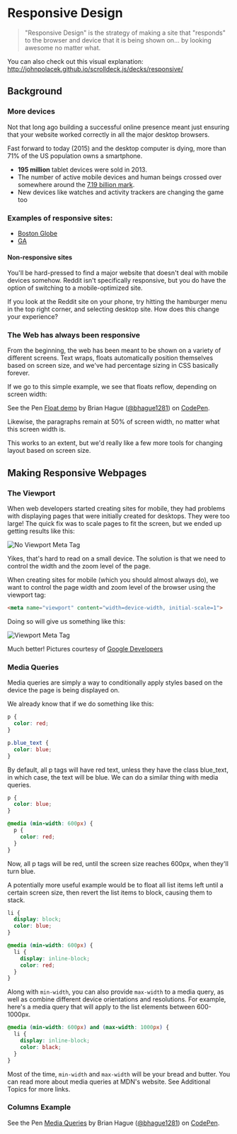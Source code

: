 # Responsive Design

> "Responsive Design" is the strategy of making a site that "responds" to the browser and device that it is being shown on... by looking awesome no matter what.

You can also check out this visual explanation:
http://johnpolacek.github.io/scrolldeck.js/decks/responsive/

## Background

### More devices

Not that long ago building a successful online presence meant just ensuring
that your website worked correctly in all the major desktop browsers. 

Fast forward to today (2015) and the desktop computer is dying, more than 71%
of the US population owns a smartphone.

* **195 million** tablet devices were sold in 2013.
* The number of active mobile devices and human beings crossed over somewhere around the [7.19 billion mark](http://www.independent.co.uk/life-style/gadgets-and-tech/news/there-are-officially-more-mobile-devices-than-people-in-the-world-9780518.html).
* New devices like watches and activity trackers are changing the game too

### Examples of responsive sites:

- [Boston Globe](http://www.bostonglobe.com/)  
- [GA](https://generalassemb.ly/)

#### Non-responsive sites

You'll be hard-pressed to find a major website that doesn't deal with mobile
devices somehow. Reddit isn't specifically responsive, but you do have the
option of switching to a mobile-optimized site.

If you look at the Reddit site on your phone, try hitting the hamburger menu in
the top right corner, and selecting desktop site. How does this change your
experience?

### The Web has always been responsive

From the beginning, the web has been meant to be shown on a variety of
different screens. Text wraps, floats automatically position themselves based
on screen size, and we've had percentage sizing in CSS basically forever.

If we go to this simple example, we see that floats reflow, depending on screen
width:

<p data-height="400" data-theme-id="0" data-slug-hash="ZOYWQJ" data-default-tab="html,result" data-user="bhague1281" data-embed-version="2" class="codepen">See the Pen <a href="http://codepen.io/bhague1281/pen/ZOYWQJ/">Float demo</a> by Brian Hague (<a href="http://codepen.io/bhague1281">@bhague1281</a>) on <a href="http://codepen.io">CodePen</a>.</p>
<script async src="//assets.codepen.io/assets/embed/ei.js"></script>

Likewise, the paragraphs remain at 50% of screen width, no matter what this screen width is.

This works to an extent, but we'd really like a few more tools for changing
layout based on screen size.

## Making Responsive Webpages

### The Viewport

When web developers started creating sites for mobile, they had problems with
displaying pages that were initially created for desktops. They were too large!
The quick fix was to scale pages to fit the screen, but we ended up getting
results like this:

![No Viewport Meta Tag](https://developers.google.com/speed/docs/insights/images/viewport/iphone_no_viewport.jpg)

Yikes, that's hard to read on a small device. The solution is that we need to
control the width and the zoom level of the page.

When creating sites for mobile (which you should almost always do), we want to
control the page width and zoom level of the browser using the viewport tag:

```html
<meta name="viewport" content="width=device-width, initial-scale=1">
```

Doing so will give us something like this:

![Viewport Meta Tag](https://developers.google.com/speed/docs/insights/images/viewport/iphone_viewport.jpg)

Much better! Pictures courtesy of [Google Developers](https://developers.google.com)

### Media Queries

Media queries are simply a way to conditionally apply styles based on the
device the page is being displayed on.

We already know that if we do something like this:

```css
p {
  color: red;
}

p.blue_text {
  color: blue;
}
```

By default, all p tags will have red text, unless they have the class
blue_text, in which case, the text will be blue. We can do a similar thing with
media queries.

```css
p {
  color: blue;
}

@media (min-width: 600px) {
  p {
    color: red;
  }
}
```

Now, all p tags will be red, until the screen size reaches 600px, when they'll turn blue.

A potentially more useful example would be to float all list items left until a
certain screen size, then revert the list items to block, causing them to
stack.

```css
li {
  display: block;
  color: blue;
}

@media (min-width: 600px) {
  li {
    display: inline-block;
    color: red;
  }
}
```

Along with `min-width`, you can also provide `max-width` to a media query, as
well as combine different device orientations and resolutions. For example,
here's a media query that will apply to the list elements between 600-1000px.

```css
@media (min-width: 600px) and (max-width: 1000px) {
  li {
    display: inline-block;
    color: black;
  }
}
```

Most of the time, `min-width` and `max-width` will be your bread and butter.
You can read more about media queries at MDN's website. See Additional Topics
for more links.

### Columns Example

<p data-height="400" data-theme-id="0" data-slug-hash="zBxqda" data-default-tab="html,result" data-user="bhague1281" data-embed-version="2" class="codepen">See the Pen <a href="http://codepen.io/bhague1281/pen/zBxqda/">Media Queries</a> by Brian Hague (<a href="http://codepen.io/bhague1281">@bhague1281</a>) on <a href="http://codepen.io">CodePen</a>.</p>
<script async src="//assets.codepen.io/assets/embed/ei.js"></script>
